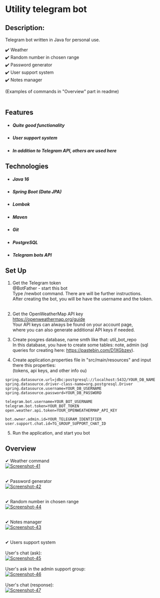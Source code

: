 # Utility telegram bot

## Description:<br>
Telegram bot written in Java for personal use.<br>

✔️ Weather <br>
✔️ Random number in chosen range <br>
✔️ Password generator <br>
✔️ User support system <br>
✔️ Notes manager <br>

(Examples of commands in "Overview" part in readme)<br><br>

## Features
- ##### Quite good functionality
- ##### User support system
- ##### In addition to Telegram API, others are used here

## Technologies
- ##### Java 16
- ##### Spring Boot (Data JPA)
- ##### Lombok
- ##### Maven
- ##### Git
- ##### PostgreSQL
- ##### Telegram bots API

## Set Up
1. Get the Telegram token<br>
@BotFather - start this bot<br>
Type /newbot command. There are will be further instructions.<br>
After creating the bot, you will be have the username and the token.<br><br>

2. Get the OpenWeatherMap API key<br>
https://openweathermap.org/guide<br>
Your API keys can always be found on your account page,<br>where you can also generate additional API keys if needed.<br>

3. Create posgres database, name smth like that: util_bot_repo<br>
In this database, you have to create some tables: note, admin (sql queries for creating here: https://pastebin.com/D1XGbzey).<br>

4. Create application.properties file in "src/main/resources" and input there this properties:<br>
(tokens, api keys, and other info ou)<br>
```
spring.datasource.url=jdbc:postgresql://localhost:5432/YOUR_DB_NAME
spring.datasource.driver-class-name=org.postgresql.Driver
spring.datasource.username=YOUR_DB_USERNAME
spring.datasource.password=YOUR_DB_PASSWORD
 
telegram.bot.username=YOUR_BOT_USERNAME
telegram.bot.token=YOUR_BOT_TOKEN
open.weather.api.token=YOUR_OPENWEATHERMAP_API_KEY
 
bot.owner.admin.id=YOUR_TELEGRAM_IDENTIFIER
user.support.chat.id=TG_GROUP_SUPPORT_CHAT_ID
```
5. Run the application, and start you bot

## Overview
✔ Weather command <br>
<a href="https://ibb.co/rwxqcMT"><img src="https://i.ibb.co/6WHG1bV/Screenshot-41.png" alt="Screenshot-41" border="0"></a> <br><br>

✔ Password generator <br>
<a href="https://ibb.co/Ch12R6c"><img src="https://i.ibb.co/gzjVkd2/Screenshot-42.png" alt="Screenshot-42" border="0"></a> <br><br>

✔ Random number in chosen range <br>
<a href="https://ibb.co/cv54VrG"><img src="https://i.ibb.co/JdLDgsf/Screenshot-44.png" alt="Screenshot-44" border="0"></a> <br><br>

✔ Notes manager <br>
<a href="https://ibb.co/8cSpmg2"><img src="https://i.ibb.co/hftjgFH/Screenshot-43.png" alt="Screenshot-43" border="0"></a> <br><br>

✔ Users support system <br><br>
User's chat (ask): <br>
<a href="https://ibb.co/Bgmw5QN"><img src="https://i.ibb.co/jLdHPQR/Screenshot-45.png" alt="Screenshot-45" border="0"></a> <br><br>
User's ask in the admin support group: <br>
<a href="https://imgbb.com/"><img src="https://i.ibb.co/5YvqDKW/Screenshot-46.png" alt="Screenshot-46" border="0"></a> <br><br>
User's chat (response): <br>
<a href="https://ibb.co/FYJ4C8F"><img src="https://i.ibb.co/z2bVDPz/Screenshot-47.png" alt="Screenshot-47" border="0"></a> <br><br>
